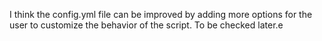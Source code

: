 I think the config.yml file can be improved by adding more options for the user to customize the behavior of the script. To be checked later.e